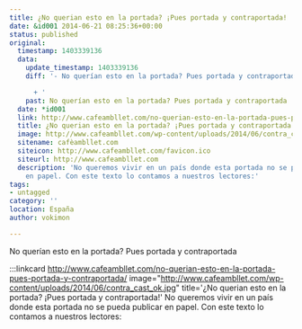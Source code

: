 ```yaml
---
title: ¿No querian esto en la portada? ¡Pues portada y contraportada!
date: &id001 2014-06-21 08:25:36+00:00
status: published
original:
  timestamp: 1403339136
  data:
    update_timestamp: 1403339136
    diff: '- No querían esto en la portada? Pues portada y contraportada

      + '
    past: No querían esto en la portada? Pues portada y contraportada
  date: *id001
  link: http://www.cafeambllet.com/no-querian-esto-en-la-portada-pues-portada-y-contraportada/
  title: ¿No querian esto en la portada? ¡Pues portada y contraportada!
  image: http://www.cafeambllet.com/wp-content/uploads/2014/06/contra_cast_ok.jpg
  sitename: cafèambllet.com
  siteicon: http://www.cafeambllet.com/favicon.ico
  siteurl: http://www.cafeambllet.com
  description: 'No queremos vivir en un país donde esta portada no se pueda publicar
    en papel. Con este texto lo contamos a nuestros lectores:'
tags:
- untagged
category: ''
location: España
author: vokimon

---
```

No querían esto en la portada? Pues portada y contraportada

:::linkcard http://www.cafeambllet.com/no-querian-esto-en-la-portada-pues-portada-y-contraportada/ image="http://www.cafeambllet.com/wp-content/uploads/2014/06/contra_cast_ok.jpg" title='¿No querian esto en la portada? ¡Pues portada y contraportada!'
    No queremos vivir en un país donde esta portada no se pueda publicar en papel.
    Con este texto lo contamos a nuestros lectores:

